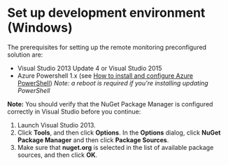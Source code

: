 # Set up development environment (Windows)

The prerequisites for setting up the remote monitoring preconfigured solution are: 
- Visual Studio 2013 Update 4 or Visual Studio 2015
- Azure Powershell 1.x (see [How to install and configure Azure PowerShell][powershell]) _Note: a reboot is required if you're installing updating PowerShell_

**Note:** You should verify that the NuGet Package Manager is configured correctly in Visual Studio before you continue:
 1. Launch Visual Studio 2013.
 2. Click **Tools**, and then click **Options**. In the **Options** dialog, click **NuGet Package Manager** and then click **Package Sources**.
 3. Make sure that **nuget.org** is selected in the list of available package sources, and then click **OK**.


[powershell]: http://azure.microsoft.com/en-us/documentation/articles/powershell-install-configure/
